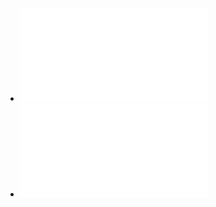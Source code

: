 - ![COMP. TRANSVERSALES - EL CV-.pdf](../assets/COMP._TRANSVERSALES_-_EL_CV-_1741705433500_0.pdf)
- ![LINKEDIN Y MARCA PERSONAL.pdf](../assets/LINKEDIN_Y_MARCA_PERSONAL_1741850506311_0.pdf)
